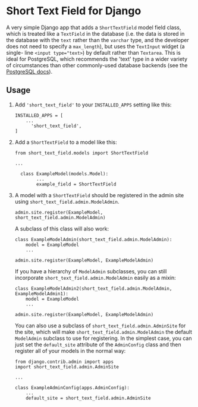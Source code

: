 # Short Text Field for Django

A very simple Django app that adds a `ShortTextField` model field class, which
is treated like a `TextField` in the database (i.e. the data is stored in the
database with the `text` rather than the `varchar` type, and the developer does
not need to specify a `max_length`), but uses the `TextInput` widget (a single-
line `<input type="text>`) by default rather than `Textarea`. This is ideal for
PostgreSQL, which recommends the 'text' type in a wider variety of
circumstances than other commonly-used database backends (see the
[PostgreSQL docs](https://www.postgresql.org/docs/9.1/static/datatype-character.html)).

## Usage

1. Add `'short_text_field'` to your `INSTALLED_APPS` setting like this:

       INSTALLED_APPS = [
           ...
    	     'short_text_field',
       ]

2. Add a `ShortTextField` to a model like this:

       from short_text_field.models import ShortTextField
    
       ...

	     class ExampleModel(models.Model):
		       ...
		       example_field = ShortTextField

3. A model with a `ShortTextField` should be registered in the admin site using
   `short_text_field.admin.ModelAdmin`.

       admin.site.register(ExampleModel, short_text_field.admin.ModelAdmin)

    A subclass of this class will also work:

       class ExampleModelAdmin(short_text_field.admin.ModelAdmin):
           model = ExampleModel
           ...

       admin.site.register(ExampleModel, ExampleModelAdmin)

   If you have a hierarchy of `ModelAdmin` subclasses, you can still
   incorporate `short_text_field.admin.ModelAdmin` easily as a mixin:

       class ExampleModelAdmin2(short_text_field.admin.ModelAdmin, ExampleModelAdmin1):
           model = ExampleModel
           ...

       admin.site.register(ExampleModel, ExampleModelAdmin)

   You can also use a subclass of `short_text_field.admin.AdminSite` for the
   site, which will make `short_text_field.admin.ModelAdmin` the default
   `ModelAdmin` subclass to use for registering. In the simplest case, you can
   just set the `default_site` attribute of the `AdminConfig` class and then
   register all of your models in the normal way:

       from django.contrib.admin import apps
       import short_text_field.admin.AdminSite

       ...

       class ExampleAdminConfig(apps.AdminConfig):
           ...
           default_site = short_text_field.admin.AdminSite